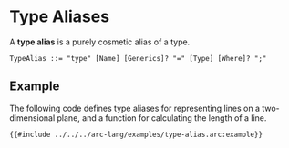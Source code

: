 # Type Aliases

A **type alias** is a purely cosmetic alias of a type.

```grammar
TypeAlias ::= "type" [Name] [Generics]? "=" [Type] [Where]? ";"
```

## Example

The following code defines type aliases for representing lines on a two-dimensional plane, and a function for calculating the length of a line.

```arc-lang
{{#include ../../../arc-lang/examples/type-alias.arc:example}}
```
